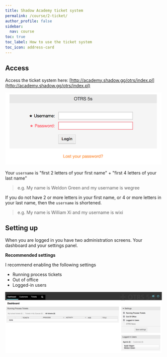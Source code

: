 ```yaml
---
title: Shadow Academy ticket system
permalink: /course/2-ticket/
author_profile: false
sidebar:
  nav: course
toc: true
toc_label: How to use the ticket system
toc_icon: address-card
---
```


## Access

Access the ticket system here: [http://academy.shadow.gg/otrs/index.pl](http://academy.shadow.gg/otrs/index.pl)

![login form](/assets/images/otrs-login.png "login form")

Your `username` is "first 2 letters of your first name" + "first 4 letters of your last name"

> e.g. My name is Weldon Green and my username is wegree

If you do not have 2 or more letters in your first name, or 4 or more letters in your last name, then the `username` is shortened.

> e.g. My name is William Xi and my username is wixi

## Setting up

When you are logged in you have two administration screens. Your dashboard and your settings panel.

**Recommended settings**

I recommend enabling the following settings

* Running process tickets
* Out of office
* Logged-in users

![dashboard](/assets/images/otrs-dashboard.png "dashboard")
